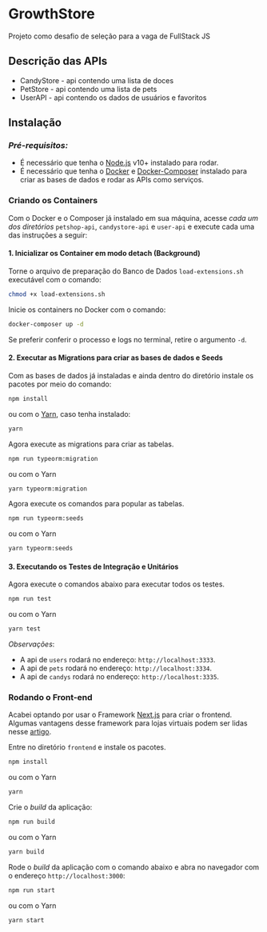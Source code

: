 # GrowthStore
Projeto como desafio de seleção para a vaga de FullStack JS

## Descrição das APIs

- CandyStore - api contendo uma lista de doces
- PetStore - api contendo uma lista de pets
- UserAPI - api contendo os dados de usuários e favoritos

## Instalação

### _Pré-requisitos:_
 - É necessário que tenha o [Node.js](https://nodejs.org/) v10+ instalado para rodar.
 - É necessário que tenha o [Docker](https://docs.docker.com/engine/install/) e [Docker-Composer](https://docs.docker.com/compose/install/) instalado para criar as bases de dados e rodar as APIs como serviços.

### Criando os Containers

Com o Docker e o Composer já instalado em sua máquina, acesse _cada um dos diretórios_ `petshop-api`, `candystore-api` e `user-api` e execute cada uma das instruções a seguir:

#### 1. Inicializar os Container em modo detach (Background)
Torne o arquivo de preparação do Banco de Dados `load-extensions.sh` executável com o comando:
```sh
chmod +x load-extensions.sh
```
Inicie os containers no Docker com o comando:
```sh
docker-composer up -d
```
Se preferir conferir o processo e logs no terminal, retire o argumento `-d`.
#### 2. Executar as Migrations para criar as bases de dados e Seeds
Com as bases de dados já instaladas e ainda dentro do diretório instale os pacotes por meio do comando:
```sh
npm install
```
ou com o [Yarn](https://yarnpkg.com/getting-started/install), caso tenha instalado:
```sh
yarn
```
Agora execute as migrations para criar as tabelas.
```sh
npm run typeorm:migration
```
ou com o Yarn
```sh
yarn typeorm:migration
```
Agora execute os comandos para popular as tabelas.
```sh
npm run typeorm:seeds
```
ou com o Yarn
```sh
yarn typeorm:seeds
```
#### 3. Executando os Testes de Integração e Unitários
Agora execute o comandos abaixo para executar todos os testes.
```sh
npm run test
```
ou com o Yarn
```sh
yarn test
```
_Observações_: 
- A api de `users` rodará no endereço: `http://localhost:3333`.
- A api de `pets` rodará no endereço: `http://localhost:3334`.
- A api de `candys` rodará no endereço: `http://localhost:3335`.

### Rodando o Front-end

Acabei optando por usar o Framework [Next.js](https://nextjs.org/) para criar o frontend. Algumas vantagens desse framework para lojas virtuais podem ser lidas nesse [artigo](https://www.alura.com.br/artigos/next-js-vantagens).

Entre no diretório `frontend` e instale os pacotes.
```sh
npm install
```
ou com o Yarn
```sh
yarn
```
Crie o _build_ da aplicação:
```sh
npm run build
```
ou com o Yarn
```sh
yarn build
```
Rode o _build_ da aplicação com o comando abaixo e abra no navegador com o endereço `http://localhost:3000`:
```sh
npm run start
```
ou com o Yarn
```sh
yarn start
```


